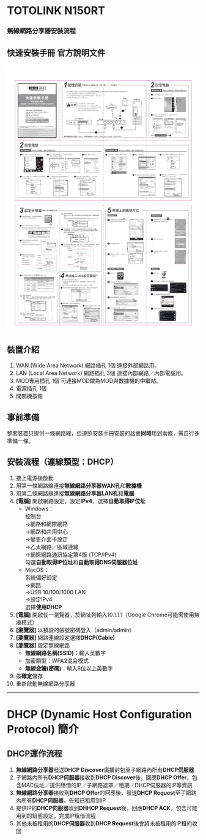 # TOTOLINK N150RT
### 無線網路分享器安裝流程


## 快速安裝手冊 官方說明文件
![alt TOTOLINK N150RT 快速安裝手冊](https://github.com/blackfishbird/SomethingElse/blob/master/TOTOLINK%20N150RT/%E5%BF%AB%E9%80%9F%E5%AE%89%E8%A3%9D%E6%89%8B%E5%86%8A.jpg "TOTOLINK N150RT 快速安裝手冊")


## 裝置介紹
1. WAN (Wide Area Network) 網路插孔 1個
   連接外部網路用。  
2. LAN (Local Area Network) 網路插孔 3個
   連接內部網路／內部電腦用。  
3. MOD專用插孔 1個
   可連接MOD做為MOD與數據機的中繼站。  
4. 電源插孔 1個
5. 開關機按鈕


## 事前準備
整套裝置只提供一條網路線，但遵照安裝手冊安裝的話會**同時**用到兩條，需自行多準備一條。


## 安裝流程（連線類型：DHCP）
1. 接上電源後啟動
2. 用第一條網路線連接**無線網路分享器WAN孔**和**數據機**
3. 用第二條網路線連接**無線網路分享器LAN孔**和**電腦**
4. **[電腦]** 開啟網路設定，設定**IPv4**，選擇**自動取得IP位址**
   + Windows：  
      控制台  
      →網路和網際網路  
      →網路和共用中心  
      →變更介面卡設定  
      →乙太網路／區域連線  
      →網際網路通訊協定第4版 (TCP/IPv4)  
      勾選**自動取得IP位址**和**自動取得DNS伺服器位址**
   + MacOS：  
      系統偏好設定  
      →網路  
      →USB 10/100/1000 LAN  
      →設定IPv4  
      選擇**使用DHCP**
5. **[電腦]** 開啟任一瀏覽器，於網址列輸入10.1.1.1（Google Chrome可能需使用無痕模式）
6. **[瀏覽器]** 以預設的帳號密碼登入（admin/admin）
7. **[瀏覽器]** 網路連線設定選擇**DHCP(Cable)**
8. **[瀏覽器]** 設定無線網路
   + **無線網路名稱(SSID)**：輸入英數字
   + 加密類型：WPA2混合模式
   + **無線金鑰(密碼)**：輸入8位以上英數字
9. 按**確定**儲存
10. 重新啟動無線網路分享器



--------------------
# DHCP (Dynamic Host Configuration Protocol) 簡介
## DHCP運作流程
1. **無線網路分享器**發送**DHCP Discover**廣播封包至子網路內所有**DHCP伺服器**
2. 子網路內所有**DHCP伺服器**接收到**DHCP Discover**後，回應**DHCP Offer**，包含MAC位址／提供租借的IP／子網路遮罩／租期／DHCP伺服器的IP等資訊
3. **無線網路分享器**接收到**DHCP Offer**的回應後，發送**DHCP Request**至子網路內所有**DHCP伺服器**，告知已租用到IP
4. 提供IP的**DHCP伺服器**收到**DHHCP Request**後，回應**DHCP ACK**，包含可能用到的組態設定，完成IP租借流程
5. 其他未被租用的**DHCP伺服器**收到**DHCP Request**後會將未被租用的IP租約收回